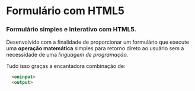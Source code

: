 # Formulário com HTML5  
### Formulário simples e interativo com HTML5.  
Desenvolvido com a finalidade de proporcionar um formulário que execute uma **operação matemática** simples para retorno direto ao usuário sem a necessidade de uma _linguagem de programação_.

Tudo isso graças a encantadora combinação de: 
```html
  <oninput>
  <output>
  ```
